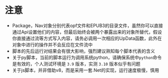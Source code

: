 # 注意

- Package，Nav对象分别代表opf文件和EPUB3的目录文件，虽然你可以直接通过Api设置他们的内容，但最后始终会被两个暴露出来的对象所替代，假设你直接通过流等方式写入内容，请务必调用一次相应的UpData函数，此外在对象中进行的操作并不会反应在文件流中
- 脚本的先后运行对结果会有很大影响，强烈建议熟知每个脚本代表的含义
- 关于py脚本，当前的脚本运行为调用系统python，请确保系统中`python`命令是有效的，个人测试环境是 `3.9` 版本，实测 `3.10` 版本似乎有问题
- 关于js脚本，并非借助v8，而是采用一套.Net的实现，运行速度极慢，慎用